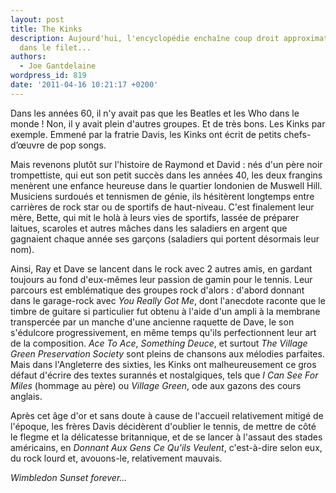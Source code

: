 ```yaml
---
layout: post
title: The Kinks
description: Aujourd'hui, l'encyclopédie enchaîne coup droit approximatif et revers
  dans le filet...
authors:
  - Joe Gantdelaine
wordpress_id: 819
date: '2011-04-16 10:21:17 +0200'
---
```

Dans les années 60, il n'y avait pas que les Beatles et les Who dans le monde ! Non, il y avait plein d'autres groupes. Et de très bons. Les Kinks par exemple. Emmené par la fratrie Davis, les Kinks ont écrit de petits chefs-d’œuvre de pop songs.

Mais revenons plutôt sur l'histoire de Raymond et David : nés d'un père noir trompettiste, qui eut son petit succès dans les années 40, les deux frangins menèrent une enfance heureuse dans le quartier londonien de Muswell Hill. Musiciens surdoués et tennismen de génie, ils hésitèrent longtemps entre carrières de rock star ou de sportifs de haut-niveau. C'est finalement leur mère, Bette, qui mit le holà à leurs vies de sportifs, lassée de préparer laitues, scaroles et autres mâches dans les saladiers en argent que gagnaient chaque année ses garçons (saladiers qui portent désormais leur nom).

Ainsi, Ray et Dave se lancent dans le rock avec 2 autres amis, en gardant toujours au fond d'eux-mêmes leur passion de gamin pour le tennis. Leur parcours est emblématique des groupes rock d'alors : d'abord donnant dans le garage-rock avec *You Really Got Me*, dont l'anecdote raconte que le timbre de guitare si particulier fut obtenu à l'aide d'un ampli à la membrane transpercée par un manche d'une ancienne raquette de Dave, le son s'édulcore progressivement, en même temps qu'ils perfectionnent leur art de la composition. *Ace To Ace*, *Something Deuce*, et surtout *The Village Green Preservation Society* sont pleins de chansons aux mélodies parfaites. Mais dans l'Angleterre des sixties, les Kinks ont malheureusement ce gros défaut d'écrire des textes surannés et nostalgiques, tels que *I Can See For Miles* (hommage au père) ou *Village Green*, ode aux gazons des cours anglais.

Après cet âge d'or et sans doute à cause de l'accueil relativement mitigé de l'époque, les frères Davis décidèrent d'oublier le tennis, de mettre de côté le flegme et la délicatesse britannique, et de se lancer à l'assaut des stades américains, en *Donnant Aux Gens Ce Qu'ils Veulent*, c'est-à-dire selon eux, du rock lourd et, avouons-le, relativement mauvais.

*Wimbledon Sunset forever...*
